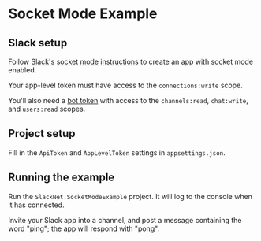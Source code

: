 ﻿# Socket Mode Example

## Slack setup

Follow [Slack's socket mode instructions](https://api.slack.com/apis/connections/socket#setup) to create an app with socket mode enabled.

Your app-level token must have access to the `connections:write` scope.

You'll also need a [bot token](https://api.slack.com/authentication/token-types#granular_bot) with access to the `channels:read`, `chat:write`, and `users:read` scopes.

## Project setup

Fill in the `ApiToken` and `AppLevelToken` settings in `appsettings.json`.

## Running the example

Run the `SlackNet.SocketModeExample` project. It will log to the console when it has connected.

Invite your Slack app into a channel, and post a message containing the word "ping"; the app will respond with "pong".